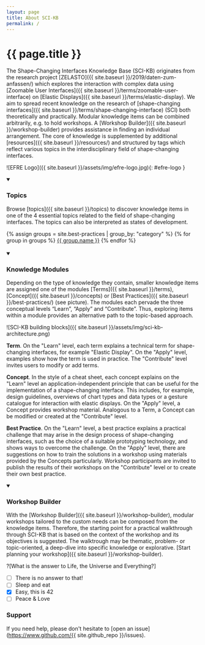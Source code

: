 ```yaml
---
layout: page
title: About SCI-KB
permalink: /
---
```




# {{ page.title }}

The Shape-Changing Interfaces Knowledge Base (SCI-KB) originates from the research project [ZELASTO]({{ site.baseurl }}/2019/daten-zum-anfassen/) which explores the interaction with complex data using [Zoomable User Interfaces]({{ site.baseurl }}/terms/zoomable-user-interface) on [Elastic Displays]({{ site.baseurl }}/terms/elastic-display). We aim to spread recent knowledge on the research of [shape-changing interfaces]({{ site.baseurl }}/terms/shape-changing-interface) (SCI) both theoretically and practically. Modular knowledge items can be combined arbitrarily, e.g. to hold workshops. A [Workshop Builder]({{ site.baseurl }}/workshop-builder) provides assistance in finding an individual arrangement. The core of knowledge is supplemented by additional [resources]({{ site.baseurl }}/resources/) and structured by tags which reflect various topics in the interdisciplinary field of shape-changing interfaces.

![EFRE Logo]({{ site.baseurl }}/assets/img/efre-logo.jpg){: #efre-logo }

<details markdown="1" open>
<summary><h3>Topics</h3></summary> 

Browse [topics]({{ site.baseurl }}/topics) to discover knowledge items in one of the 4 essential topics related to the field of shape-changing interfaces. The topics can also be interpreted as states of development.

<div class="flex-start">
{% assign groups = site.best-practices | group_by: "category" %}
{% for group in groups %}
<a class="capitalizeAll topic topic-{{ group.name | downcase | strip | replace:'user experience', 'user-experience'}}" href="{{ site.baseurl }}/{{ group.name | downcase | strip | replace:'user experience', 'user-experience' }}/">{{ group.name }}</a>
{% endfor %}
</div><br>

</details>

<details markdown="1" open>
<summary><h3>Knowledge Modules</h3></summary> 

Depending on the type of knowledge they contain, smaller knowledge items are assigned one of the modules [Terms]({{ site.baseurl }}/terms), [Concept]({{ site.baseurl }}/concepts) or [Best Practices]({{ site.baseurl }}/best-practices/) (see picture). The modules each pervade the three conceptual levels “Learn”, “Apply” and “Contribute”. Thus, exploring items within a module provides an alternative path to the topic-based approach. 

![SCI-KB building blocks]({{ site.baseurl }}/assets/img/sci-kb-architecture.png)


**Term**. On the "Learn" level, each term explains a technical term for shape-changing interfaces, for example "Elastic Display". On the "Apply" level, examples show how the term is used in practice. The "Contribute" level invites users to modify or add terms.

**Concept**. In the style of a cheat sheet, each concept explains on the "Learn" level an application-independent principle that can be useful for the implementation of a shape-changing interface. This includes, for example, design guidelines, overviews of chart types and data types or a gesture catalogue for interaction with elastic displays. On the "Apply" level, a Concept provides workshop material. Analogous to a Term, a Concept can be modified or created at the "Contribute" level.

**Best Practice**. On the "Learn" level, a best practice explains a practical challenge that may arise in the design process of shape-changing interfaces, such as the choice of a suitable prototyping technology, and shows ways to overcome the challenge. On the "Apply" level, there are suggestions on how to train the solutions in a workshop using materials provided by the Concepts particularly. Workshop participants are invited to publish the results of their workshops on the "Contribute" level or to create their own best practice.

</details>

<details markdown="1" open>
<summary><h3>Workshop Builder</h3></summary> 

With the [Workshop Builder]({{ site.baseurl }}/workshop-builder), modular workshops tailored to the custom needs can be composed from the knowledge items. Therefore, the starting point for a practical walkthrough through SCI-KB that is based on the context of the workshop and its objectives is suggested. The walktrough may be thematic, problem- or topic-oriented, a deep-dive into specific knowledge or explorative. [Start planning your workshop]({{ site.baseurl }}/workshop-builder).

</details>

?[What is the answer to Life, the Universe and Everything?]
-[ ] There is no answer to that!
-[ ] Sleep and eat
-[x] Easy, this is 42
-[ ] Peace & Love

### Support

If you need help, please don't hesitate to [open an issue](https://www.github.com/{{ site.github_repo }}/issues).


